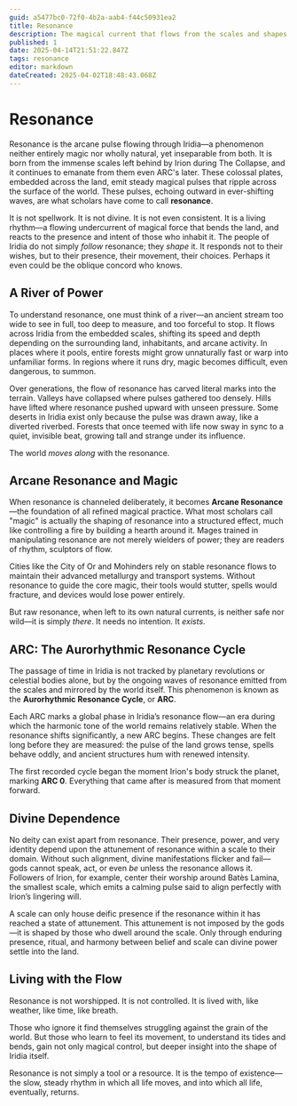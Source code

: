 ```yaml
---
guid: a5477bc0-72f0-4b2a-aab4-f44c50931ea2
title: Resonance
description: The magical current that flows from the scales and shapes Iridia.
published: 1
date: 2025-04-14T21:51:22.847Z
tags: resonance
editor: markdown
dateCreated: 2025-04-02T18:48:43.068Z
---
```


# Resonance

Resonance is the arcane pulse flowing through Iridia—a phenomenon neither entirely magic nor wholly natural, yet inseparable from both. It is born from the immense scales left behind by Irion during The Collapse, and it continues to emanate from them even ARC's later. These colossal plates, embedded across the land, emit steady magical pulses that ripple across the surface of the world. These pulses, echoing outward in ever-shifting waves, are what scholars have come to call **resonance**.

It is not spellwork. It is not divine. It is not even consistent. It is a living rhythm—a flowing undercurrent of magical force that bends the land, and reacts to the presence and intent of those who inhabit it. The people of Iridia do not simply *follow* resonance; they *shape* it. It responds not to their wishes, but to their presence, their movement, their choices. Perhaps it even could be the oblique concord who knows.

## A River of Power

To understand resonance, one must think of a river—an ancient stream too wide to see in full, too deep to measure, and too forceful to stop. It flows across Iridia from the embedded scales, shifting its speed and depth depending on the surrounding land, inhabitants, and arcane activity. In places where it pools, entire forests might grow unnaturally fast or warp into unfamiliar forms. In regions where it runs dry, magic becomes difficult, even dangerous, to summon.

Over generations, the flow of resonance has carved literal marks into the terrain. Valleys have collapsed where pulses gathered too densely. Hills have lifted where resonance pushed upward with unseen pressure. Some deserts in Iridia exist only because the pulse was drawn away, like a diverted riverbed. Forests that once teemed with life now sway in sync to a quiet, invisible beat, growing tall and strange under its influence.

The world *moves along* with the resonance.

## Arcane Resonance and Magic

When resonance is channeled deliberately, it becomes **Arcane Resonance**—the foundation of all refined magical practice. What most scholars call "magic" is actually the shaping of resonance into a structured effect, much like controlling a fire by building a hearth around it. Mages trained in manipulating resonance are not merely wielders of power; they are readers of rhythm, sculptors of flow.

Cities like the City of Or and Mohinders rely on stable resonance flows to maintain their advanced metallurgy and transport systems. Without resonance to guide the core magic, their tools would stutter, spells would fracture, and devices would lose power entirely.

But raw resonance, when left to its own natural currents, is neither safe nor wild—it is simply *there*. It needs no intention. It *exists*.

## ARC: The Aurorhythmic Resonance Cycle

The passage of time in Iridia is not tracked by planetary revolutions or celestial bodies alone, but by the ongoing waves of resonance emitted from the scales and mirrored by the world itself. This phenomenon is known as the **Aurorhythmic Resonance Cycle**, or **ARC**.

Each ARC marks a global phase in Iridia’s resonance flow—an era during which the harmonic tone of the world remains relatively stable. When the resonance shifts significantly, a new ARC begins. These changes are felt long before they are measured: the pulse of the land grows tense, spells behave oddly, and ancient structures hum with renewed intensity.

The first recorded cycle began the moment Irion's body struck the planet, marking **ARC 0**. Everything that came after is measured from that moment forward.

## Divine Dependence

No deity can exist apart from resonance. Their presence, power, and very identity depend upon the attunement of resonance within a scale to their domain. Without such alignment, divine manifestations flicker and fail—gods cannot speak, act, or even *be* unless the resonance allows it. Followers of Irion, for example, center their worship around Batès Lamina, the smallest scale, which emits a calming pulse said to align perfectly with Irion’s lingering will.

A scale can only house deific presence if the resonance within it has reached a state of attunement. This attunement is not imposed by the gods—it is shaped by those who dwell around the scale. Only through enduring presence, ritual, and harmony between belief and scale can divine power settle into the land.

## Living with the Flow

Resonance is not worshipped. It is not controlled. It is lived with, like weather, like time, like breath.

Those who ignore it find themselves struggling against the grain of the world. But those who learn to feel its movement, to understand its tides and bends, gain not only magical control, but deeper insight into the shape of Iridia itself.

Resonance is not simply a tool or a resource. It is the tempo of existence—the slow, steady rhythm in which all life moves, and into which all life, eventually, returns.
